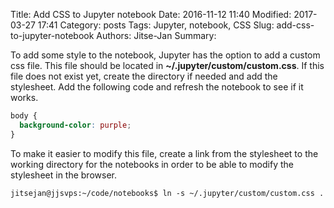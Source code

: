 Title: Add CSS to Jupyter notebook
Date: 2016-11-12 11:40
Modified: 2017-03-27 17:41
Category: posts
Tags: Jupyter, notebook, CSS
Slug: add-css-to-jupyter-notebook
Authors: Jitse-Jan
Summary: 

To add some style to the notebook, Jupyter has the option to add a custom css file. This file should be located in __~/.jupyter/custom/custom.css__. If this file does not exist yet, create the directory if needed and add the stylesheet. Add the following code and refresh the notebook to see if it works.

``` css
body {
  background-color: purple;
}
```

To make it easier to modify this file, create a link from the stylesheet to the working directory for the notebooks in order to be able to modify the stylesheet in the browser.

``` shell
jitsejan@jjsvps:~/code/notebooks$ ln -s ~/.jupyter/custom/custom.css .
```